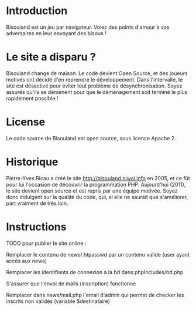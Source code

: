 # Introduction
Bisouland est un jeu par navigateur. Volez des points d'amour à vos adversaires en leur envoyant des bisous !

# Le site a disparu ?
Bisouland change de maison. Le code devient Open Source, et des joueurs motivés ont décidé d'en reprendre le développement. Dans l'intervalle, le site est désactivé pour éviter tout problème de désynchronisation. Soyez assurés qu'ils se démènent pour que le déménagement soit terminé le plus rapidement possible !

# License
Le code source de Bisouland est open source, sous licence Apache 2.

# Historique
Pierre-Yves Ricau a créé le site http://bisouland.piwai.info en 2005, et ce fût pour lui l'occasion de découvrir la programmation PHP. Aujourd'hui (2011), le site devient open source et est repris par une équipe motivée. Soyez donc indulgent sur la qualité du code, qui, si elle ne saurait que s'améliorer, part vraiment de très loin.

# Instructions
TODO pour publier le site online :

Remplacer le contenu de news/.htpasswd par un contenu valide (user ayant accès aux news)

Remplacer les identifiants de connexion à la bd dans phpIncludes/bd.php

S'assurer que l'envoi de mails (inscription) fonctionne

Remplacer dans news/mail.php l'email d'admin qui permet de checker les inscrits non validés (variable $destinataire)
